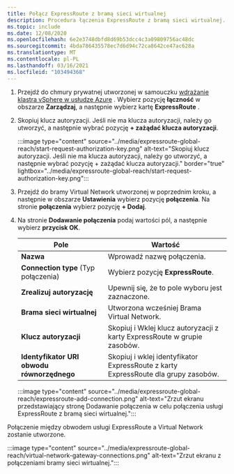 ```yaml
---
title: Połącz ExpressRoute z bramą sieci wirtualnej
description: Procedura łączenia ExpressRoute z bramą sieci wirtualnej.
ms.topic: include
ms.date: 12/08/2020
ms.openlocfilehash: 6e2e3748dbfd8d69b53dcc4c3a09809756ac48dc
ms.sourcegitcommit: 4bda786435578ec7d6d94c72ca8642ce47ac628a
ms.translationtype: MT
ms.contentlocale: pl-PL
ms.lasthandoff: 03/16/2021
ms.locfileid: "103494368"
---
```

<!-- Used in deploy-azure-vmware-solution.md and tutorial-configure-networking.md -->

1. Przejdź do chmury prywatnej utworzonej w samouczku [wdrażanie klastra vSphere w usłudze Azure](../tutorial-create-private-cloud.md) . Wybierz pozycję **łączność** w obszarze **Zarządzaj**, a następnie wybierz kartę **ExpressRoute** .

1. Skopiuj klucz autoryzacji. Jeśli nie ma klucza autoryzacji, należy go utworzyć, a następnie wybrać pozycję **+ zażądać klucza autoryzacji**.

   :::image type="content" source="../media/expressroute-global-reach/start-request-authorization-key.png" alt-text="Skopiuj klucz autoryzacji. Jeśli nie ma klucza autoryzacji, należy go utworzyć, a następnie wybrać pozycję + zażądać klucza autoryzacji." border="true" lightbox="../media/expressroute-global-reach/start-request-authorization-key.png":::

1. Przejdź do bramy Virtual Network utworzonej w poprzednim kroku, a następnie w obszarze **Ustawienia** wybierz pozycję **połączenia**. Na stronie **połączenia** wybierz pozycję **+ Dodaj**.

1. Na stronie **Dodawanie połączenia** podaj wartości pól, a następnie wybierz **przycisk OK**. 

   | Pole | Wartość |
   | --- | --- |
   | **Nazwa**  | Wprowadź nazwę połączenia.  |
   | **Connection type** (Typ połączenia)  | Wybierz pozycję **ExpressRoute**.  |
   | **Zrealizuj autoryzację**  | Upewnij się, że to pole wyboru jest zaznaczone.  |
   | **Brama sieci wirtualnej** | Utworzona wcześniej Brama Virtual Network.  |
   | **Klucz autoryzacji**  | Skopiuj i Wklej klucz autoryzacji z karty ExpressRoute w grupie zasobów. |
   | **Identyfikator URI obwodu równorzędnego**  | Skopiuj i wklej identyfikator ExpressRoute z karty ExpressRoute dla grupy zasobów.  |

   :::image type="content" source="../media/expressroute-global-reach/expressroute-add-connection.png" alt-text="Zrzut ekranu przedstawiający stronę Dodawanie połączenia w celu połączenia usługi ExpressRoute z bramą sieci wirtualnej.":::

Połączenie między obwodem usługi ExpressRoute a Virtual Network zostanie utworzone.

:::image type="content" source="../media/expressroute-global-reach/virtual-network-gateway-connections.png" alt-text="Zrzut ekranu z połączeniami bramy sieci wirtualnej.":::